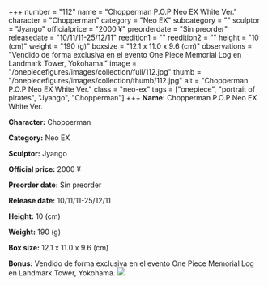 +++
number = "112"
name = "Chopperman P.O.P Neo EX White Ver."
character = "Chopperman"
category = "Neo EX"
subcategory = ""
sculptor = "Jyango"
officialprice = "2000 ¥"
preorderdate = "Sin preorder"
releasedate = "10/11/11-25/12/11"
reedition1 = ""
reedition2 = ""
height = "10 (cm)"
weight = "190 (g)"
boxsize = "12.1 x 11.0 x 9.6 (cm)"
observations = "Vendido de forma exclusiva en el evento One Piece Memorial Log en Landmark Tower, Yokohama."
image = "/onepiecefigures/images/collection/full/112.jpg"
thumb = "/onepiecefigures/images/collection/thumb/112.jpg"
alt = "Chopperman P.O.P Neo EX White Ver."
class = "neo-ex"
tags = ["onepiece", "portrait of pirates", "Jyango", "Chopperman"]
+++
**Name:** Chopperman P.O.P Neo EX White Ver.

**Character:** Chopperman

**Category:** Neo EX 

**Sculptor:** Jyango

**Official price:** 2000 ¥

**Preorder date:** Sin preorder

**Release date:** 10/11/11-25/12/11

**Height:** 10 (cm)

**Weight:** 190 (g)

**Box size:** 12.1 x 11.0 x 9.6 (cm)

**Bonus:** Vendido de forma exclusiva en el evento One Piece Memorial Log en Landmark Tower, Yokohama.
<img src="/onepiecefigures/images/collection/thumb/112.jpg">